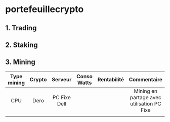 # portefeuillecrypto

## 1. Trading

## 2. Staking

## 3. Mining

| Type mining | Crypto | Serveur | Conso Watts | Rentabilité | Commentaire 
:---:|:---:|:---:|:---: | :---: | :---:
| CPU |  Dero | PC Fixe Dell |    |     | Mining en partage avec utilisation PC Fixe
| | | | |
